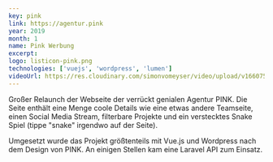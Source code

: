 ```yaml
---
key: pink
link: https://agentur.pink
year: 2019
month: 1
name: Pink Werbung
excerpt:
logo: listicon-pink.png
technologies: ['vuejs', 'wordpress', 'lumen']
videoUrl: https://res.cloudinary.com/simonvomeyser/video/upload/v1660753828/videos-simonvomeyser.de/pink.mp4
---
```


Großer Relaunch der Webseite der verrückt genialen Agentur PINK. Die Seite enthält eine Menge coole Details wie eine etwas andere Teamseite, einen Social Media Stream, filterbare Projekte und ein verstecktes Snake Spiel (tippe "snake" irgendwo auf der Seite).

Umgesetzt wurde das Projekt größtenteils mit Vue.js und Wordpress nach dem Design von PINK. An einigen Stellen kam eine Laravel API zum Einsatz.
